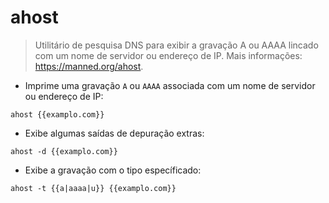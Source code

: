 # ahost

> Utilitário de pesquisa DNS para exibir a gravação A ou AAAA lincado com um nome de servidor ou endereço de IP.
> Mais informações: <https://manned.org/ahost>.

- Imprime uma gravação `A` ou `AAAA` associada com um nome de servidor ou endereço de IP:

`ahost {{examplo.com}}`

- Exibe algumas saídas de depuração extras:

`ahost -d {{examplo.com}}`

- Exibe a gravação com o tipo específicado:

`ahost -t {{a|aaaa|u}} {{examplo.com}}`
